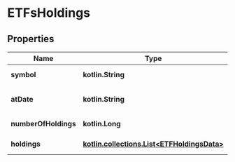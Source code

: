 
# ETFsHoldings

## Properties
Name | Type | Description | Notes
------------ | ------------- | ------------- | -------------
**symbol** | **kotlin.String** | ETF symbol. |  [optional]
**atDate** | **kotlin.String** | Holdings update date. |  [optional]
**numberOfHoldings** | **kotlin.Long** | Number of holdings. |  [optional]
**holdings** | [**kotlin.collections.List&lt;ETFHoldingsData&gt;**](ETFHoldingsData.md) | Array of holdings. |  [optional]



